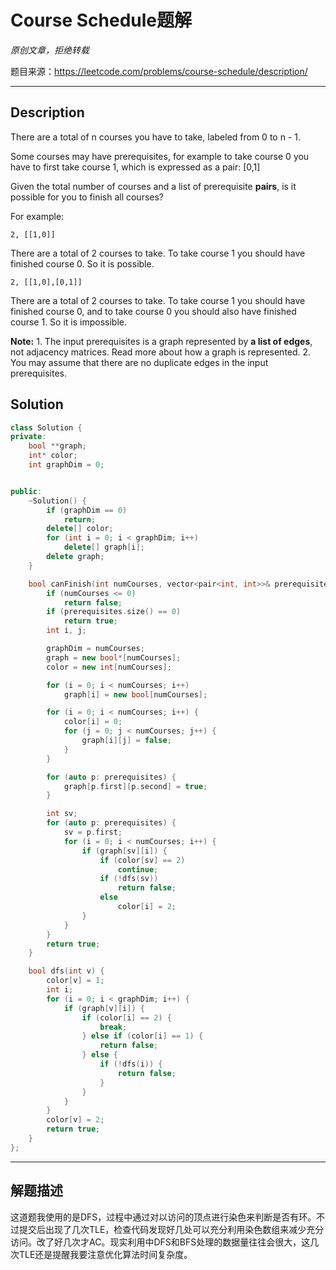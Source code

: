 # Course Schedule题解

*原创文章，拒绝转载*

题目来源：https://leetcode.com/problems/course-schedule/description/

------

## Description

There are a total of n courses you have to take, labeled from 0 to n - 1.

Some courses may have prerequisites, for example to take course 0 you have to first take course 1, which is expressed as a pair: [0,1]

Given the total number of courses and a list of prerequisite **pairs**, is it possible for you to finish all courses?

For example:
```
2, [[1,0]]
```
There are a total of 2 courses to take. To take course 1 you should have finished course 0. So it is possible.
```
2, [[1,0],[0,1]]
```
There are a total of 2 courses to take. To take course 1 you should have finished course 0, and to take course 0 you should also have finished course 1. So it is impossible.

**Note:**
    1. The input prerequisites is a graph represented by **a list of edges**, not adjacency matrices. Read more about how a graph is represented.
    2. You may assume that there are no duplicate edges in the input prerequisites.


## Solution
```cpp
class Solution {
private:
    bool **graph;
    int* color;
    int graphDim = 0;


public:
    ~Solution() {
        if (graphDim == 0)
            return;
        delete[] color;
        for (int i = 0; i < graphDim; i++)
            delete[] graph[i];
        delete graph;
    }

    bool canFinish(int numCourses, vector<pair<int, int>>& prerequisites) {
        if (numCourses <= 0)
            return false;
        if (prerequisites.size() == 0)
            return true;
        int i, j;

        graphDim = numCourses;
        graph = new bool*[numCourses];
        color = new int[numCourses];

        for (i = 0; i < numCourses; i++)
            graph[i] = new bool[numCourses];

        for (i = 0; i < numCourses; i++) {
            color[i] = 0;
            for (j = 0; j < numCourses; j++) {
                graph[i][j] = false;
            }
        }

        for (auto p: prerequisites) {
            graph[p.first][p.second] = true;
        }

        int sv;
        for (auto p: prerequisites) {
            sv = p.first;
            for (i = 0; i < numCourses; i++) {
                if (graph[sv][i]) {
                    if (color[sv] == 2)
                        continue;
                    if (!dfs(sv))
                        return false;
                    else
                        color[i] = 2;
                }
            }
        }
        return true;
    }

    bool dfs(int v) {
        color[v] = 1;
        int i;
        for (i = 0; i < graphDim; i++) {
            if (graph[v][i]) {
                if (color[i] == 2) {
                    break;
                } else if (color[i] == 1) {
                    return false;
                } else {
                    if (!dfs(i)) {
                        return false;
                    }
                }
            }
        }
        color[v] = 2;
        return true;
    }
};

```

------

## 解题描述
这道题我使用的是DFS，过程中通过对以访问的顶点进行染色来判断是否有环。不过提交后出现了几次TLE，检查代码发现好几处可以充分利用染色数组来减少充分访问。改了好几次才AC。现实利用中DFS和BFS处理的数据量往往会很大，这几次TLE还是提醒我要注意优化算法时间复杂度。
